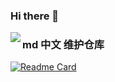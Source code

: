 ### Hi there 👋

<!--
**kwxmxb/kwxmxb** is a ✨ _special_ ✨ repository because its `README.md` (this file) appears on your GitHub profile.

Here are some ideas to get you started:

- 🔭 I’m currently working on ...
- 🌱 I’m currently learning ...
- 👯 I’m looking to collaborate on ...
- 🤔 I’m looking for help with ...
- 💬 Ask me about ...
- 📫 How to reach me: ...
- 😄 Pronouns: ...
- ⚡ Fun fact: ...
-->


<img align="left" src="https://github-readme-stats.vercel.app/api?username=kwxmxb&show_icons=true&icon_color=0366d6&text_color=24292e&bg_color=ffffff&hide_title=true&count_private=true"/>

### md 中文 维护仓库

[![Readme Card](https://github-readme-stats.vercel.app/api/pin/?username=kwxmxb&repo=github-readme-stats)](https://github.com/kwxmxb/dokploy)
